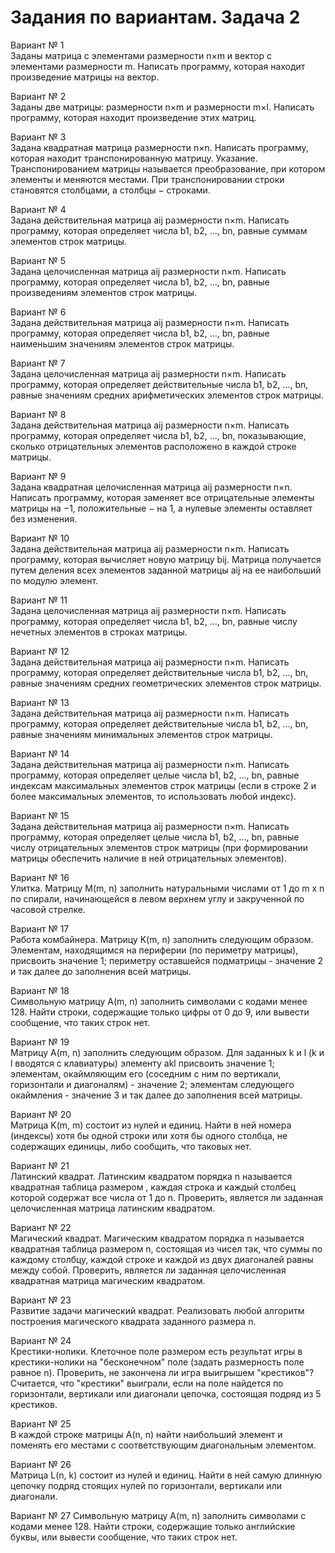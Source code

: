 # Задания по вариантам. Задача 2

Вариант № 1 <br>
Заданы матрица с элементами размерности n×m и вектор с элементами размерности m. Написать программу, которая находит произведение матрицы на вектор. 

Вариант № 2<br>
Заданы две матрицы: размерности n×m и размерности m×l. Написать программу, которая находит произведение этих матриц. 


Вариант № 3<br>
Задана квадратная матрица размерности n×n. Написать программу, которая находит транспонированную матрицу.
Указание. Транспонированием матрицы называется преобразование, при котором элементы и меняются местами. При транспонировании строки становятся столбцами, а столбцы − строками. 

Вариант № 4<br>
Задана действительная матрица aij размерности n×m. Написать программу, которая определяет числа b1, b2, …, bn, равные суммам элементов строк матрицы.

Вариант № 5<br>
Задана целочисленная матрица aij размерности n×m. Написать программу, которая определяет числа b1, b2, …, bn, равные произведениям элементов строк матрицы.

Вариант № 6<br>
Задана действительная матрица aij размерности n×m. Написать программу, которая определяет числа b1, b2, …, bn, равные наименьшим значениям элементов строк матрицы.

Вариант № 7<br>
Задана целочисленная матрица aij размерности n×m. Написать программу, которая определяет действительные числа b1, b2, …, bn, равные значениям средних арифметических элементов строк матрицы. 

Вариант № 8<br>
Задана действительная матрица aij размерности n×m. Написать программу, которая определяет числа b1, b2, …, bn, показывающие, сколько отрицательных элементов расположено в каждой строке матрицы. 

Вариант № 9<br>
Задана квадратная целочисленная матрица aij размерности n×n. Написать программу, которая заменяет все отрицательные элементы матрицы на −1, положительные − на 1, а нулевые элементы оставляет без изменения. 

Вариант № 10<br>
Задана действительная матрица aij размерности n×m. Написать программу, которая вычисляет новую матрицу bij. Матрица получается путем деления всех элементов заданной матрицы aij на ее наибольший по модулю элемент.

Вариант № 11<br>
Задана целочисленная матрица aij размерности n×m. Написать программу, которая определяет числа b1, b2, …, bn, равные числу нечетных элементов в строках матрицы. 

Вариант № 12<br>
Задана действительная матрица aij размерности n×m. Написать программу, которая определяет действительные числа b1, b2, …, bn, равные значениям средних геометрических элементов строк матрицы. 

Вариант № 13<br>
Задана действительная матрица aij размерности n×m. Написать программу, которая определяет действительные числа b1, b2, …, bn, равные значениям минимальных элементов строк матрицы. 

Вариант № 14<br>
Задана действительная матрица aij размерности n×m. Написать программу, которая определяет целые числа b1, b2, …, bn, равные индексам максимальных элементов строк матрицы (если в строке 2 и более максимальных элементов, то использовать любой индекс). 

Вариант № 15<br>
Задана действительная матрица aij размерности n×m. Написать программу, которая определяет целые числа b1, b2, …, bn, равные числу отрицательных элементов строк матрицы (при формировании матрицы обеспечить наличие в ней отрицательных элементов). 

Вариант № 16<br>
Улитка. Матрицу M(m, n) заполнить натуральными числами от 1 до m x n по спирали, начинающейся в левом верхнем углу и закрученной по часовой стрелке.

Вариант № 17<br>
Работа комбайнера. Матрицу K(m, n) заполнить следующим образом. Элементам, находящимся на периферии (по периметру матрицы), присвоить значение 1; периметру оставшейся подматрицы - значение 2 и так далее до заполнения всей матрицы.

Вариант № 18<br>
Символьную матрицу A(m, n) заполнить символами с кодами менее 128. Найти строки, содержащие только цифры от 0 до 9, или вывести сообщение, что таких строк нет.

Вариант № 19<br>
Матрицу A(m, n) заполнить следующим образом. Для заданных k и l (k и l вводятся с клавиатуры) элементу akl присвоить значение 1; элементам, окаймляющим его (соседним с ним по вертикали, горизонтали и диагоналям) - значение 2; элементам следующего окаймления - значение 3 и так далее до заполнения всей матрицы.

Вариант № 20<br>
Матрица K(m, m) состоит из нулей и единиц. Найти в ней номера (индексы) хотя бы одной строки или хотя бы одного столбца, не содержащих единицы, либо сообщить, что таковых нет.

Вариант № 21<br>
Латинский квадрат. Латинским квадратом порядка n называется квадратная таблица размером , каждая строка и каждый столбец которой содержат все числа от 1 до n. Проверить, является ли заданная целочисленная матрица латинским квадратом.

Вариант № 22<br>
Магический квадрат. Магическим квадратом порядка n называется квадратная таблица размером n, состоящая из чисел так, что суммы по каждому столбцу, каждой строке и каждой из двух диагоналей равны между собой. Проверить, является ли заданная целочисленная квадратная матрица магическим квадратом.

Вариант № 23<br>
Развитие задачи магический квадрат. Реализовать любой алгоритм построения магического квадрата заданного размера n.

Вариант № 24<br>
Крестики-нолики. Клеточное поле размером есть результат игры в крестики-нолики на "бесконечном" поле (задать размерность поле равное n). Проверить, не закончена ли игра выигрышем "крестиков"? Считается, что "крестики" выиграли, если на поле найдется по горизонтали, вертикали или диагонали цепочка, состоящая подряд из 5 крестиков.

Вариант № 25<br>
В каждой строке матрицы A(n, n) найти наибольший элемент и поменять его местами с соответствующим диагональным элементом.

Вариант № 26<br>
Матрица L(n, k) состоит из нулей и единиц. Найти в ней самую длинную цепочку подряд стоящих нулей по горизонтали, вертикали или диагонали.

Вариант № 27
Символьную матрицу A(m, n) заполнить символами с кодами менее 128. Найти строки, содержащие только английские буквы, или вывести сообщение, что таких строк нет.
